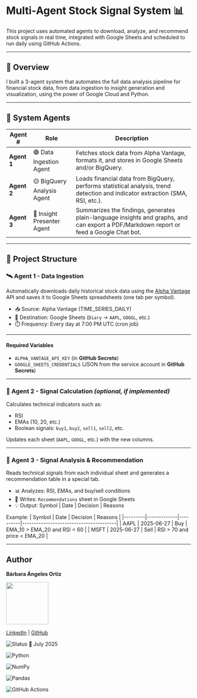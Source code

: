 # Multi-Agent Stock Signal System 📊

This project uses automated agents to download, analyze, and recommend stock signals in real time, integrated with Google Sheets and scheduled to run daily using GitHub Actions.

-----

## 🚀 Overview

I built a 3-agent system that automates the full data analysis pipeline for financial stock data, from data ingestion to insight generation and visualization, using the power of Google Cloud and Python.

-----

## 🧠 System Agents

| Agent # | Role | Description |
|--------|------|-------------|
| **Agent 1** | 🟢 Data Ingestion Agent | Fetches stock data from Alpha Vantage, formats it, and stores in Google Sheets and/or BigQuery. |
| **Agent 2** | 🟡 BigQuery Analysis Agent | Loads financial data from BigQuery, performs statistical analysis, trend detection and indicator extraction (SMA, RSI, etc.). |
| **Agent 3** | 🔵 Insight Presenter Agent | Summarizes the findings, generates plain-language insights and graphs, and can export a PDF/Markdown report or feed a Google Chat bot. |

-----

## 📂 Project Structure

### 🛰️ Agent 1 - Data Ingestion
Automatically downloads daily historical stock data using the [Alpha Vantage](https://www.alphavantage.co/) API and saves it to Google Sheets spreadsheets (one tab per symbol).

- 📥 Source: Alpha Vantage (TIME_SERIES_DAILY)
- 📝 Destination: Google Sheets (`Diary` → `AAPL`, `GOOGL`, etc.)
- ⏱️ Frequency: Every day at 7:00 PM UTC (cron job)

-----

#### Required Variables
- `ALPHA_VANTAGE_API_KEY` (in **GitHub Secrets**)
- `GOOGLE_SHEETS_CREDENTIALS` (JSON from the service account in **GitHub Secrets**)

-----

### 🚦 Agent 2 - Signal Calculation *(optional, if implemented)*

Calculates technical indicators such as:
- RSI
- EMAs (10, 20, etc.)
- Boolean signals: `buy1`, `buy2`, `sell1`, `sell2`, ​​etc.

Updates each sheet (`AAPL`, `GOOGL`, etc.) with the new columns.

-----

### 🤖 Agent 3 - Signal Analysis & Recommendation

Reads technical signals from each individual sheet and generates a recommendation table in a special tab.

- 📊 Analyzes: RSI, EMAs, and buy/sell conditions
- 📄 Writes: `Recommendations` sheet in Google Sheets
- 💡 Output: Symbol | Date | Decision | Reasons

Example:
| Symbol | Date | Decision | Reasons |
|---------|-------------|----------|----------------------------------------|
| AAPL | 2025-06-27 | Buy | EMA_10 > EMA_20 and RSI < 60 |
| MSFT | 2025-06-27 | Sell | RSI > 70 and price < EMA_20 |

-----

## Author
**Bárbara Ángeles Ortiz**

<img src="https://github.com/user-attachments/assets/30ea0d40-a7a9-4b19-a835-c474b5cc50fb" width="115">

[LinkedIn](https://www.linkedin.com/in/barbaraangelesortiz/) | [GitHub](https://github.com/BarbaraAngelesOrtiz)

![Status](https://img.shields.io/badge/status-finished-brightgreen) 📅 July 2025

![Python](https://img.shields.io/badge/python-3.10-blue)

![NumPy](https://img.shields.io/badge/numpy-1.26.0-blue)

![Pandas](https://img.shields.io/badge/pandas-2.1.0-lightblue)

![GitHub Actions](https://img.shields.io/badge/build-passing-brightgreen)



